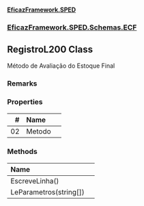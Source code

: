 #### [EficazFramework.SPED](EficazFrameworkSPED.md 'EficazFramework SPED')
### [EficazFramework.SPED.Schemas.ECF](EficazFramework.SPED.Schemas.ECF.md 'EficazFramework.SPED.Schemas.ECF')

## RegistroL200 Class

Método de Avaliação do Estoque Final

### Remarks
### Properties

| # | Name | |
| ---: | :--- | :--- |
| 02 | Metodo |  |
### Methods

| Name | |
| :--- | :--- |
| EscreveLinha() |  |
| LeParametros(string[]) |  |
